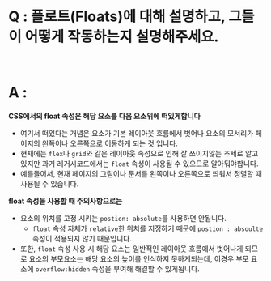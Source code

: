# Q : 플로트(Floats)에 대해 설명하고, 그들이 어떻게 작동하는지 설명해주세요.

<br />

# A :

**CSS에서의 float 속성은 해당 요소를 다음 요소위에 떠있게합니다**

- 여기서 떠있다는 개념은 요소가 기본 레이아웃 흐름에서 벗어나 요소의 모서리가 페이지의 왼쪽이나 오른쪽으로 이동하게 되는 것 입니다.
- 현재에는 `flex`나 `grid`와 같은 레이아웃 속성으로 인해 잘 쓰이지않는 추세로 알고있지만 과거 레거시코드에서는 `float` 속성이 사용될 수 있으므로 알아둬야합니다.
- 예를들어서, 현재 페이지의 그림이나 문서를 왼쪽이나 오른쪽으로 띄워서 정렬할 때 사용될 수 있습니다.

**float 속성을 사용할 때 주의사항으로는**

- 요소의 위치를 고정 시키는 `postion: absolute`를 사용하면 안됩니다.
  - `float` 속성 자체가 `relative`한 위치를 지정하기 때문에 `postion : absoulte` 속성이 적용되지 않기 때문입니다.
- 또한, `float` 속성 사용 시 해당 요소는 일반적인 레이아웃 흐름에서 벗어나게 되므로 요소의 부모요소는 해당 요소의 높이를 인식하지 못하게되는데, 이경우 부모 요소에 `overflow:hidden` 속성을 부여해 해결할 수 있게됩니다.
